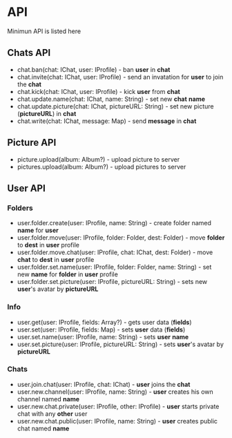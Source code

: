 # API
Minimun API is listed here

## Chats API
+ chat.ban(chat: IChat, user: IProfile) - ban __user__ in __chat__
+ chat.invite(chat: IChat, user: IProfile) - send an invatation for __user__ to join the __chat__
+ chat.kick(chat: IChat, user: IProfile) - kick __user__ from __chat__
+ chat.update.name(chat: IChat, name: String) - set new __chat__ __name__
+ chat.update.picture(chat: IChat, pictureURL: String) - set new picture (__pictureURL__) in __chat__
+ chat.write(chat: IChat, message: Map) - send __message__ in __chat__

## Picture API
+ picture.upload(album: Album?) - upload picture to server
+ pictures.upload(album: Album?) - upload pictures to server

## User API
### Folders
+ user.folder.create(user: IProfile, name: String) - create folder named __name__ for __user__
+ user.folder.move(user: IProfile, folder: Folder, dest: Folder) - move __folder__ to __dest__ in __user__ profile
+ user.folder.move.chat(user: IProfile, chat: IChat, dest: Folder) - move __chat__ to __dest__ in __user__ profile
+ user.folder.set.name(user: IProfile, folder: Folder, name: String) - set new __name__ for __folder__ in __user__ profile
+ user.folder.set.picture(user: IProfile, pictureURL: String) - sets new __user__'s avatar by __pictureURL__
### Info
+ user.get(user: IProfile, fields: Array?) - gets user data (__fields__)
+ user.set(user: IProfile, fields: Map) - sets __user__ data (__fields__)
+ user.set.name(user: IProfile, name: String) - sets __user__ __name__
+ user.set.picture(user: IProfile, pictureURL: String) - sets __user__'s avatar by __pictureURL__
### Chats
+ user.join.chat(user: IProfile, chat: IChat) - __user__ joins the __chat__
+ user.new.channel(user: IProfile, name: String) - __user__ creates his own channel named __name__
+ user.new.chat.private(user: IProfile, other: IProfile) - __user__ starts private chat with any __other__ user
+ user.new.chat.public(user: IProfile, name: String) - __user__ creates public chat named __name__
